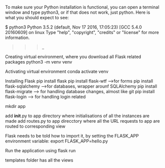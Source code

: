 To make sure your Python installation is functional, you can open a terminal window and type python3, or if that does not work, just python. Here is what you should expect to see:

$ python3
Python 3.5.2 (default, Nov 17 2016, 17:05:23)
[GCC 5.4.0 20160609] on linux
Type "help", "copyright", "credits" or "license" for more information.
>>> _

Creating virtual environment, where you download all Flask related packages
python3 -m venv venv

Activating virtual environment
conda activate venv

Installing Flask
pip install flask
pip install flask-wtf -->for forms
pip install flask-sqlalchemy -->for databases, wrapper arounf SQLAlchemy
pip install flask-migrate --> for handling database changes, almost like git
pip install flask-login --> for handling login related 


mkdir app

add __init__.py to app directory where initialisations of all the instances are made
add routes.py to app direcctory where all the URL requests to app are routed to corresponding view

Flask needs to be told how to import it, by setting the FLASK_APP environment variable:
 export FLASK_APP=hello.py

 Run the application using 
 flask run

 templates folder has all the views



